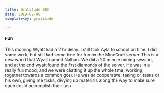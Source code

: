```yaml
---
title: Gratitude 080
date: 2019-02-06
templateKey: gratitude

---
```


#### Fun

This morning Wyatt had a 2 hr delay.  I still took Ayla to school on time.  I did some work, but still had some time for fun on the MineCraft server.  This is a new world that Wyatt named Nathan.  We did a 20 minute mining session, and at the end wyatt found the first diamonds of the server.  He was in a really fun mood, and we were chatting it up the whole time, working together towards a common goal.  He was so cooperative, taking on tasks of his own, giving me tasks, divying up materials along the way to make sure each could accomplish their task.
